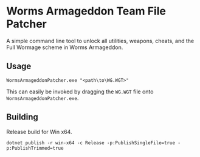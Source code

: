 # Worms Armageddon Team File Patcher

A simple command line tool to unlock all utilities, weapons, cheats, and the Full Wormage scheme in Worms Armageddon.

## Usage

```
WormsArmageddonPatcher.exe "<path\to\WG.WGT>"
```

This can easily be invoked by dragging the `WG.WGT` file onto `WormsArmageddonPatcher.exe`.

## Building

Release build for Win x64.

```
dotnet publish -r win-x64 -c Release -p:PublishSingleFile=true -p:PublishTrimmed=true
```